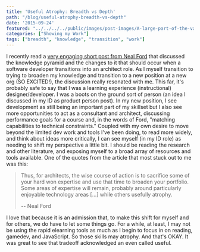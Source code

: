 ```yaml
---
title: 'Useful Atrophy: Breadth vs Depth'
path: "/blog/useful-atrophy-breadth-vs-depth"
date: '2015-09-24'
featured: "../../../../public/images/post-images/A-large-part-of-the-value-of-an-architect.png"
categories: ["Showing my Work"]
tags: ["breadth", "knowledge", "transition", "work"]
---
```


I recently read a [very engaging short post from Neal Ford](http://nealford.com/memeagora/2015/09/08/knowledge-breadth-versus-depth.html) that discussed the knowledge pyramid and the changes to it that should occur when a software developer transitions into an architect role. As I myself transition to trying to broaden my knowledge and transition to a new position at a new org (SO EXCITED!), the discussion really resonated with me. This far, it's probably safe to say that I was a learning experience (instructional) designer/developer. I was a boots on the ground sort of person (an idea I discussed in my ID as product person post). In my new position, I see development as still being an important part of my skillset but I also see more opportunities to act as a consultant and architect, discussing performance goals for a course and, in the words of Ford, "matching capabilities to technical constraints." Coupled with my own desire to move beyond the limited dev work and tools I've been doing, to read more widely, and think about ideas more critically, I can see myself (in my ID role) as needing to shift my perspective a little bit. I should be reading the research and other literature, and exposing myself to a broad array of resources and tools available. One of the quotes from the article that most stuck out to me was this:

> Thus, for architects, the wise course of action is to sacrifice some of your hard won expertise and use that time to broaden your portfolio. Some areas of expertise will remain, probably around particularly enjoyable technology areas [...] while others usefully atrophy.
>
> -- Neal Ford

I love that because it is an admission that, to make this shift for myself and for others, we do have to let some things go. For a while, at least, I may not be using the rapid elearning tools as much as I begin to focus in on reading, gamedev, and JavaScript. So those skills may atrophy. And that's OKAY. It was great to see that tradeoff acknowledged an even called useful.
